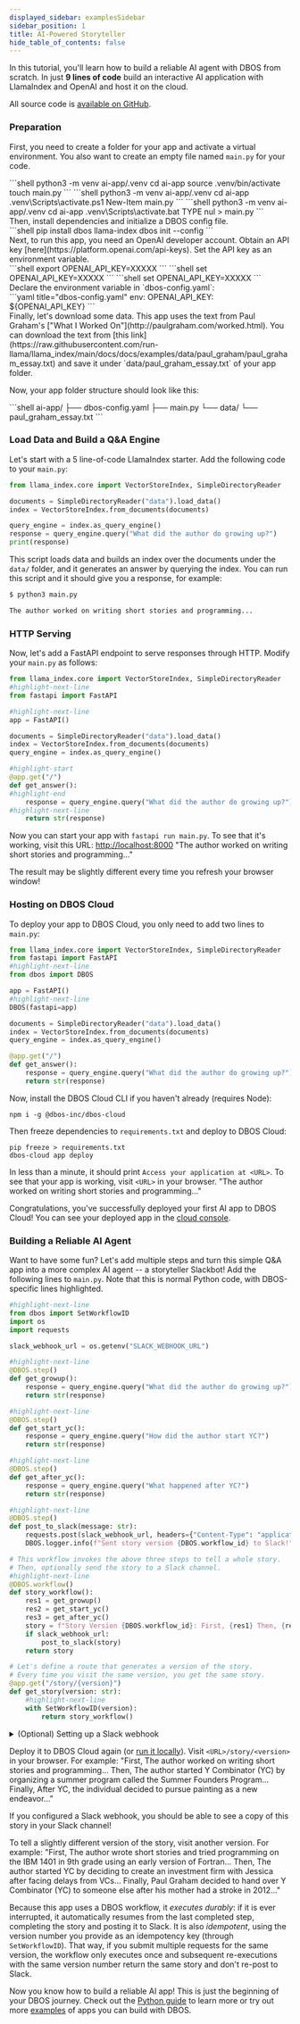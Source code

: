 ```yaml
---
displayed_sidebar: examplesSidebar
sidebar_position: 1
title: AI-Powered Storyteller
hide_table_of_contents: false
---
```


In this tutorial, you'll learn how to build a reliable AI agent with DBOS from scratch.
In just **9 lines of code** build an interactive AI application with LlamaIndex and OpenAI and host it on the cloud.

All source code is [available on GitHub](https://github.com/dbos-inc/dbos-demo-apps/tree/main/python/ai-storyteller).

### Preparation

<section className="row list">
<article className="col col--6">

First, you need to create a folder for your app and activate a virtual environment. You also want to create an empty file named `main.py` for your code.
</article>

<article className="col col--6">
<Tabs groupId="operating-systems">
<TabItem value="maclinux" label="macOS or Linux">
```shell
python3 -m venv ai-app/.venv
cd ai-app
source .venv/bin/activate
touch main.py
```
</TabItem>
<TabItem value="win-ps" label="Windows (PowerShell)">
```shell
python3 -m venv ai-app/.venv
cd ai-app
.venv\Scripts\activate.ps1
New-Item main.py
```
</TabItem>
<TabItem value="win-cmd" label="Windows (cmd)">
```shell
python3 -m venv ai-app/.venv
cd ai-app
.venv\Scripts\activate.bat
TYPE nul > main.py
```
</TabItem>
</Tabs>
</article>

<article className="col col--6">
Then, install dependencies and initialize a DBOS config file.
</article>

<article className="col col--6">
```shell
pip install dbos llama-index
dbos init --config
```
</article>

<article className="col col--6">
Next, to run this app, you need an OpenAI developer account. Obtain an API key [here](https://platform.openai.com/api-keys). Set the API key as an environment variable.
</article>

<article className="col col--6">
<Tabs groupId="operating-systems">
<TabItem value="maclinux" label="macOS or Linux">
```shell
export OPENAI_API_KEY=XXXXX
```
</TabItem>
<TabItem value="win-ps" label="Windows (PowerShell)">
```shell
set OPENAI_API_KEY=XXXXX
```
</TabItem>
<TabItem value="win-cmd" label="Windows (cmd)">
```shell
set OPENAI_API_KEY=XXXXX
```
</TabItem>
</Tabs>
</article>

<article className="col col--6">
Declare the environment variable in `dbos-config.yaml`:
</article>

<article className="col col--6">
```yaml title="dbos-config.yaml"
env:
  OPENAI_API_KEY: ${OPENAI_API_KEY}
```
</article>

<article className="col col--6">
Finally, let's download some data. This app uses the text from Paul Graham's ["What I Worked On"](http://paulgraham.com/worked.html). You can download the text from [this link](https://raw.githubusercontent.com/run-llama/llama_index/main/docs/docs/examples/data/paul_graham/paul_graham_essay.txt) and save it under `data/paul_graham_essay.txt` of your app folder.

Now, your app folder structure should look like this:
</article>

<article className="col col--6">
```shell
ai-app/
├── dbos-config.yaml
├── main.py
└── data/
    └── paul_graham_essay.txt
```
</article>
</section>

### Load Data and Build a Q&A Engine

Let's start with a 5 line-of-code LlamaIndex starter.
Add the following code to your `main.py`:

```python showLineNumbers title="main.py"
from llama_index.core import VectorStoreIndex, SimpleDirectoryReader

documents = SimpleDirectoryReader("data").load_data()
index = VectorStoreIndex.from_documents(documents)

query_engine = index.as_query_engine()
response = query_engine.query("What did the author do growing up?")
print(response)
```

This script loads data and builds an index over the documents under the `data/` folder, and it generates an answer by querying the index. You can run this script and it should give you a response, for example:
```bash
$ python3 main.py

The author worked on writing short stories and programming...
```

### HTTP Serving

Now, let's add a FastAPI endpoint to serve responses through HTTP. Modify your `main.py` as follows:

```python showLineNumbers title="main.py"
from llama_index.core import VectorStoreIndex, SimpleDirectoryReader
#highlight-next-line
from fastapi import FastAPI

#highlight-next-line
app = FastAPI()

documents = SimpleDirectoryReader("data").load_data()
index = VectorStoreIndex.from_documents(documents)
query_engine = index.as_query_engine()

#highlight-start
@app.get("/")
def get_answer():
#highlight-end
    response = query_engine.query("What did the author do growing up?")
#highlight-next-line
    return str(response)
```

Now you can start your app with `fastapi run main.py`. To see that it's working, visit this URL: [http://localhost:8000](http://localhost:8000) 
<BrowserWindow url="http://localhost:8000">
"The author worked on writing short stories and programming..."
</BrowserWindow>

The result may be slightly different every time you refresh your browser window!

### Hosting on DBOS Cloud

To deploy your app to DBOS Cloud, you only need to add two lines to `main.py`:

```python showLineNumbers title="main.py"
from llama_index.core import VectorStoreIndex, SimpleDirectoryReader
from fastapi import FastAPI
#highlight-next-line
from dbos import DBOS

app = FastAPI()
#highlight-next-line
DBOS(fastapi=app)

documents = SimpleDirectoryReader("data").load_data()
index = VectorStoreIndex.from_documents(documents)
query_engine = index.as_query_engine()

@app.get("/")
def get_answer():
    response = query_engine.query("What did the author do growing up?")
    return str(response)
```

Now, install the DBOS Cloud CLI if you haven't already (requires Node):

```shell
npm i -g @dbos-inc/dbos-cloud
```

Then freeze dependencies to `requirements.txt` and deploy to DBOS Cloud:

```shell
pip freeze > requirements.txt
dbos-cloud app deploy
```

In less than a minute, it should print `Access your application at <URL>`.
To see that your app is working, visit `<URL>` in your browser.
<BrowserWindow url="https://<username>-ai-app.cloud.dbos.dev">
"The author worked on writing short stories and programming..."
</BrowserWindow>

Congratulations, you've successfully deployed your first AI app to DBOS Cloud! You can see your deployed app in the [cloud console](https://console.dbos.dev/).

### Building a Reliable AI Agent

Want to have some fun?
Let's add multiple steps and turn this simple Q&A app into a more complex AI agent -- a storyteller Slackbot! Add the following lines to `main.py`.
Note that this is normal Python code, with DBOS-specific lines highlighted.

```python showLineNumbers title="main.py"
#highlight-next-line
from dbos import SetWorkflowID
import os
import requests

slack_webhook_url = os.getenv("SLACK_WEBHOOK_URL")

#highlight-next-line
@DBOS.step()
def get_growup():
    response = query_engine.query("What did the author do growing up?")
    return str(response)

#highlight-next-line
@DBOS.step()
def get_start_yc():
    response = query_engine.query("How did the author start YC?")
    return str(response)

#highlight-next-line
@DBOS.step()
def get_after_yc():
    response = query_engine.query("What happened after YC?")
    return str(response)

#highlight-next-line
@DBOS.step()
def post_to_slack(message: str):
    requests.post(slack_webhook_url, headers={"Content-Type": "application/json"}, json={"text": message})
    DBOS.logger.info(f"Sent story version {DBOS.workflow_id} to Slack!")

# This workflow invokes the above three steps to tell a whole story.
# Then, optionally send the story to a Slack channel.
#highlight-next-line
@DBOS.workflow()
def story_workflow():
    res1 = get_growup()
    res2 = get_start_yc()
    res3 = get_after_yc()
    story = f"Story Version {DBOS.workflow_id}: First, {res1} Then, {res2} Finally, {res3}"
    if slack_webhook_url:
        post_to_slack(story)
    return story

# Let's define a route that generates a version of the story.
# Every time you visit the same version, you get the same story.
@app.get("/story/{version}")
def get_story(version: str):
    #highlight-next-line
    with SetWorkflowID(version):
        return story_workflow()
```

<details>
<summary>(Optional) Setting up a Slack webhook </summary>

Optionally, you can create an [incoming webhook](https://api.slack.com/messaging/webhooks) to post stories from your app to your Slack workspace.
It should look something like this:

```
https://hooks.slack.com/services/T00000000/B00000000/XXXXXXXXXXXXXXXXXXXXXXXX
```

Set it as an environment variable:

<Tabs groupId="operating-systems">
<TabItem value="maclinux" label="macOS or Linux">
```shell
export SLACK_WEBHOOK_URL=XXXXX
```
</TabItem>
<TabItem value="win-ps" label="Windows (PowerShell)">
```shell
set SLACK_WEBHOOK_URL=XXXXX
```
</TabItem>
<TabItem value="win-cmd" label="Windows (cmd)">
```shell
set SLACK_WEBHOOK_URL=XXXXX
```
</TabItem>
</Tabs>


Declare the environment variable in `dbos-config.yaml`:


```yaml title="dbos-config.yaml"
env:
  SLACK_WEBHOOK_URL: ${SLACK_WEBHOOK_URL}
```

</details>


Deploy it to DBOS Cloud again (or [run it locally](../../quickstart#run-your-app-locally)). Visit `<URL>/story/<version>` in your browser. For example:
<BrowserWindow url="https://<username>-ai-app.cloud.dbos.dev/story/v1">
"First, The author worked on writing short stories and programming... Then, The author started Y Combinator (YC) by organizing a summer program called the Summer Founders Program... Finally, After YC, the individual decided to pursue painting as a new endeavor..."
</BrowserWindow>

If you configured a Slack webhook, you should be able to see a copy of this story in your Slack channel!

To tell a slightly different version of the story, visit another version. For example:
<BrowserWindow url="https://<username>-ai-app.cloud.dbos.dev/story/v2">
"First, The author wrote short stories and tried programming on the IBM 1401 in 9th grade using an early version of Fortran... Then, The author started YC by deciding to create an investment firm with Jessica after facing delays from VCs... Finally, Paul Graham decided to hand over Y Combinator (YC) to someone else after his mother had a stroke in 2012..."
</BrowserWindow>

Because this app uses a DBOS workflow, it _executes durably_: if it is ever interrupted, it automatically resumes from the last completed step, completing the story and posting it to Slack.
It is also _idempotent_, using the version number you provide as an idempotency key (through `SetWorkflowID`).
That way, if you submit multiple requests for the same version, the workflow only executes once and subsequent re-executions with the same version number return the same story and don't re-post to Slack.

Now you know how to build a reliable AI app! This is just the beginning of your DBOS journey. Check out the [Python guide](../programming-guide.md) to learn more or try out more [examples](../../examples) of apps you can build with DBOS.